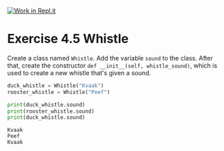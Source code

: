 [![Work in Repl.it](https://classroom.github.com/assets/work-in-replit-14baed9a392b3a25080506f3b7b6d57f295ec2978f6f33ec97e36a161684cbe9.svg)](https://classroom.github.com/online_ide?assignment_repo_id=5937164&assignment_repo_type=AssignmentRepo)
# Exercise 4.5 Whistle

Create a class named `Whistle`. Add the variable `sound` to the class. After that, create the constructor `def __init__(self, whistle_sound)`, which is used to create a new whistle that's given a sound.

```python
duck_whistle = Whistle("Kvaak")
rooster_whistle = Whistle("Peef")

print(duck_whistle.sound)
print(rooster_whistle.sound)
print(duck_whistle.sound)
```

```plaintext
Kvaak
Peef
Kvaak
```
